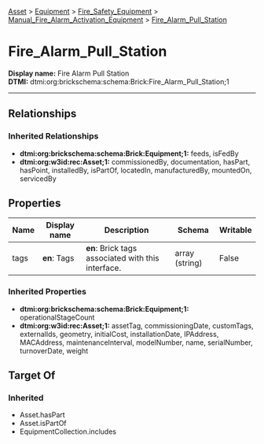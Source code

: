 [Asset](../../../Asset.md) > [Equipment](../../Equipment.md) > [Fire_Safety_Equipment](../Fire_Safety_Equipment.md) > [Manual_Fire_Alarm_Activation_Equipment](Manual_Fire_Alarm_Activation_Equipment.md) > [Fire_Alarm_Pull_Station](.)
# Fire_Alarm_Pull_Station

**Display name:** Fire Alarm Pull Station<br />
**DTMI:** dtmi:org:brickschema:schema:Brick:Fire_Alarm_Pull_Station;1

---
## Relationships
### Inherited Relationships
* **dtmi:org:brickschema:schema:Brick:Equipment;1:** feeds, isFedBy
* **dtmi:org:w3id:rec:Asset;1:** commissionedBy, documentation, hasPart, hasPoint, installedBy, isPartOf, locatedIn, manufacturedBy, mountedOn, servicedBy
## Properties
|Name|Display name|Description|Schema|Writable|
|-|-|-|-|-|
|tags|**en**: Tags|**en**: Brick tags associated with this interface.|array (string)|False|
### Inherited Properties
* **dtmi:org:brickschema:schema:Brick:Equipment;1:** operationalStageCount
* **dtmi:org:w3id:rec:Asset;1:** assetTag, commissioningDate, customTags, externalIds, geometry, initialCost, installationDate, IPAddress, MACAddress, maintenanceInterval, modelNumber, name, serialNumber, turnoverDate, weight
## Target Of
### Inherited
* Asset.hasPart
* Asset.isPartOf
* EquipmentCollection.includes
